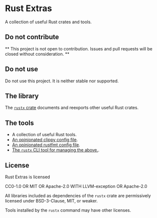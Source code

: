 # Rust Extras

A collection of useful Rust crates and tools.


## Do not contribute

**
This project is not open to contribution.
Issues and pull requests will be closed without consideration.
**


## Do not use

Do not use this project.
It is neither stable nor supported.


## The library

The [`rustx` crate](todo)
documents and reexports other useful Rust crates.


## The tools

- A collection of useful Rust tools.
- [An opinionated clippy config file](clippy.toml).
- [An opinionated rustfmt config file](rustfmt.toml).
- [The `rustx` CLI tool for managing the above.](todo).


## License

Rust Extras is licensed

   CC0-1.0 OR MIT OR Apache-2.0 WITH LLVM-exception OR Apache-2.0

All libraries included as dependencies of the `rustx` crate
are permissively licensed under BSD-3-Clause, MIT, or weaker.

Tools installed by the `rustx` command may have other licenses.
